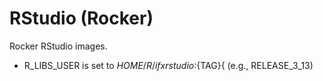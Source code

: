 # RStudio (Rocker)

Rocker RStudio images.

- R_LIBS_USER is set to $HOME/R/ifxrstudio:${TAG}{ (e.g., RELEASE_3_13)
